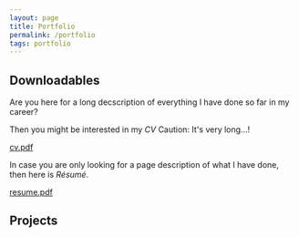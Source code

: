 ```yaml
---
layout: page
title: Portfolio
permalink: /portfolio
tags: portfolio
---
```


## Downloadables
Are you here for a long decscription of everything I have done so far in my career? 

Then you might be interested in my <i>CV</i> Caution: It's very long...! 

<a class="btn btn-outline-primary" href="{{prepend: site.baseurl }}/cv.pdf">cv.pdf</a>

In case you are only looking for a page description of what I have done, then here is <i>Résumé</i>.

<a class="btn btn-outline-primary" href="{{prepend: site.baseurl }}/resume.pdf">resume.pdf</a>

## Projects
